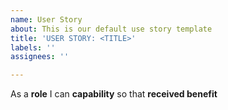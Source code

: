 ```yaml
---
name: User Story
about: This is our default use story template
title: 'USER STORY: <TITLE>'
labels: ''
assignees: ''

---
```


As a **role** I can **capability** so that **received benefit**
